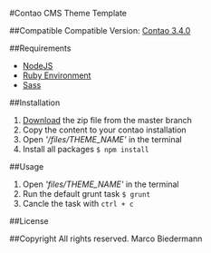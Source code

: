 #Contao CMS Theme Template

##Compatible
Compatible Version: [Contao 3.4.0](https://download.contao.org/3.4.0/zip)

##Requirements
* [NodeJS](http://nodejs.org/)
* [Ruby Environment](https://www.ruby-lang.org/)
* [Sass](http://sass-lang.com/)

##Installation
1. [Download](https://github.com/marcobiedermann/contao-theme-template/archive/master.zip) the zip file from the master branch
2. Copy the content to your contao installation
3. Open *'/files/THEME_NAME'* in the terminal
4. Install all packages `$ npm install`

##Usage
1. Open *'files/THEME_NAME'* in the terminal
2. Run the default grunt task `$ grunt`
3. Cancle the task with `ctrl + c`


##License

##Copyright
All rights reserved. Marco Biedermann
